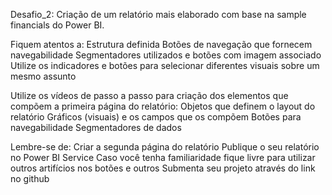 Desafio_2: Criação de um relatório mais elaborado com base na sample financials do Power BI. 

Fiquem atentos a:
    Estrutura definida
    Botões de navegação que fornecem navegabilidade 
    Segmentadores utilizados e botões com imagem associado 
    Utilize os indicadores e botões para selecionar diferentes visuais sobre um mesmo assunto 

Utilize os vídeos de passo a passo para criação dos elementos que compõem a primeira página do relatório: 
    Objetos que definem o layout do relatório 
    Gráficos (visuais) e os campos que os compõem 
    Botões para navegabilidade 
    Segmentadores de dados 

Lembre-se de:
    Criar a segunda página do relatório 
    Publique o seu relatório no Power BI Service 
    Caso você tenha familiaridade fique livre para utilizar outros artifícios nos botões e outros 
    Submenta seu projeto através do link no github 
